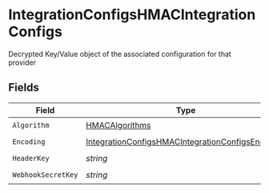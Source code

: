 # IntegrationConfigsHMACIntegrationConfigs

Decrypted Key/Value object of the associated configuration for that provider


## Fields

| Field                                                                                                                       | Type                                                                                                                        | Required                                                                                                                    | Description                                                                                                                 |
| --------------------------------------------------------------------------------------------------------------------------- | --------------------------------------------------------------------------------------------------------------------------- | --------------------------------------------------------------------------------------------------------------------------- | --------------------------------------------------------------------------------------------------------------------------- |
| `Algorithm`                                                                                                                 | [HMACAlgorithms](../../models/shared/hmacalgorithms.md)                                                                     | :heavy_check_mark:                                                                                                          | N/A                                                                                                                         |
| `Encoding`                                                                                                                  | [IntegrationConfigsHMACIntegrationConfigsEncoding](../../models/shared/integrationconfigshmacintegrationconfigsencoding.md) | :heavy_check_mark:                                                                                                          | N/A                                                                                                                         |
| `HeaderKey`                                                                                                                 | *string*                                                                                                                    | :heavy_check_mark:                                                                                                          | N/A                                                                                                                         |
| `WebhookSecretKey`                                                                                                          | *string*                                                                                                                    | :heavy_check_mark:                                                                                                          | N/A                                                                                                                         |